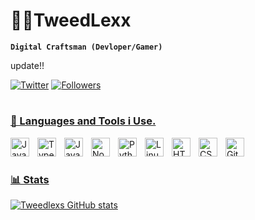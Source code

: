 # 👨‍💻TweedLexx

**`Digital Craftsman (Devloper/Gamer)`**


update!!

<p align="left">
      <a href="https://twitter.com/super_botjs">
         <img alt="Twitter" title="Follow me on Twitter!" src="https://custom-icon-badges.demolab.com/twitter/follow/super_botjs?color=blue&logo=twitter&style=for-the-badge"/></a> 
      <a href="https://twitter.com/super_botjs">
         <img alt="Followers" title="Follow me on Github" src="https://custom-icon-badges.demolab.com/github/followers/YoussefSuS?color=lightgrey&logo=github&style=for-the-badge"/></a>
      <a href="https://github.com/YoussefSuS">
   </p>

 #   
      
 ### 🧰 Languages and Tools i Use.

<img align="left" alt="Java" width="30px" style="padding-right:10px;" src="https://cdn.jsdelivr.net/gh/devicons/devicon/icons/java/java-original.svg"/>
<img align="left" alt="TypeScript" width="30px" style="padding-right:10px;" src="https://cdn.jsdelivr.net/gh/devicons/devicon/icons/typescript/typescript-plain.svg" />
<img align="left" alt="JavaScript" width="30px" style="padding-right:10px;" src="https://cdn.jsdelivr.net/gh/devicons/devicon/icons/javascript/javascript-plain.svg" />
<img align="left" alt="NodeJS" width="30px" style="padding-right:10px;" src="https://cdn.jsdelivr.net/gh/devicons/devicon/icons/nodejs/nodejs-original.svg" />
<img align="left" alt="Python" width="30px" style="padding-right:10px;" src="https://cdn.jsdelivr.net/gh/devicons/devicon/icons/python/python-plain.svg" />
<img align="left" alt="Linux" width="30px" style="padding-right:10px;" src="https://cdn.jsdelivr.net/gh/devicons/devicon/icons/linux/linux-original.svg" />
<img align="left" alt="HTML" width="30px" style="padding-right:10px;" src="https://cdn.jsdelivr.net/gh/devicons/devicon/icons/html5/html5-plain.svg" />
<img align="left" alt="CSS" width="30px" style="padding-right:10px;" src="https://cdn.jsdelivr.net/gh/devicons/devicon/icons/css3/css3-plain.svg" />
<img align="left" alt="GitHub" width="30px" style="padding-right:10px;" src="https://cdn.jsdelivr.net/gh/devicons/devicon/icons/github/github-original.svg" />
<br />

#
      
### 📊 Stats

![Tweedlexs GitHub stats](https://github-readme-stats.vercel.app/api?username=forrestknight&show_icons=true&theme=gruvbox)
